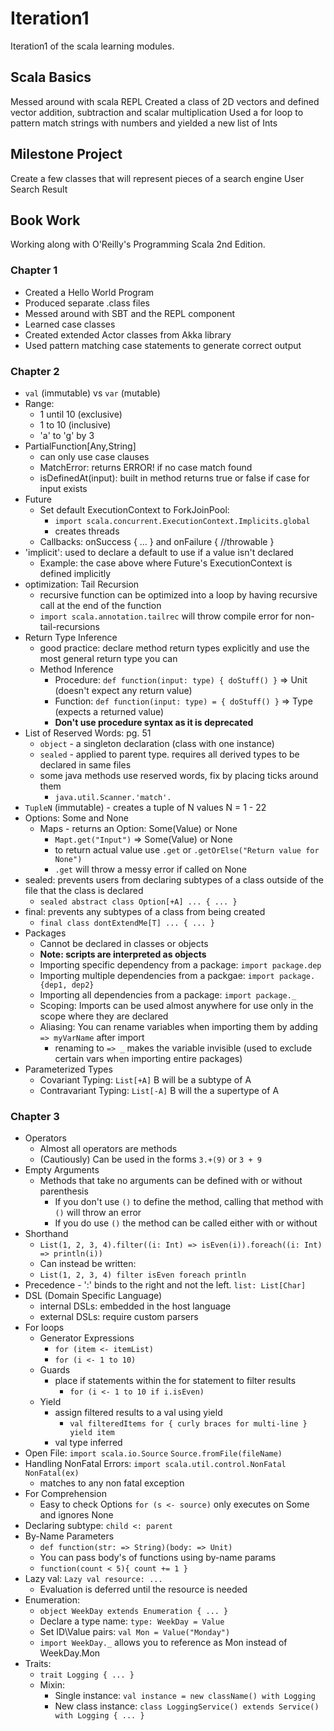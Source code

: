 # Iteration1
Iteration1 of the scala learning modules.

## Scala Basics
Messed around with scala REPL
Created a class of 2D vectors and defined vector addition, subtraction and scalar multiplication
Used a for loop to pattern match strings with numbers and yielded a new list of Ints

## Milestone Project
Create a few classes that will represent pieces of a search engine
User
Search
Result

## Book Work
Working along with O'Reilly's Programming Scala 2nd Edition.

### Chapter 1
- Created a Hello World Program
- Produced separate .class files
- Messed around with SBT and the REPL component
- Learned case classes
- Created extended Actor classes from Akka library
- Used pattern matching case statements to generate correct output

### Chapter 2
* `val` (immutable) vs `var` (mutable)
* Range:
  * 1 until 10 (exclusive)
  * 1 to 10 (inclusive)
  * 'a' to 'g' by 3
* PartialFunction[Any,String]
  * can only use case clauses
  * MatchError: returns ERROR! if no case match found
  * isDefinedAt(input): built in method returns true or false if case for input exists
* Future
  * Set default ExecutionContext to ForkJoinPool:
    * `import scala.concurrent.ExecutionContext.Implicits.global`
    * creates threads
  * Callbacks: onSuccess { ... } and onFailure { //throwable }
* 'implicit': used to declare a default to use if a value isn't declared
  * Example: the case above where Future's ExecutionContext is defined implicitly
* optimization: Tail Recursion
  * recursive function can be optimized into a loop by having recursive call at the end of the function
  * `import scala.annotation.tailrec` will throw compile error for non-tail-recursions
* Return Type Inference
  * good practice: declare method return types explicitly and use the most general return type you can
  * Method Inference
    * Procedure: `def function(input: type) { doStuff() }` => Unit (doesn't expect any return value)
    * Function: `def function(input: type) = { doStuff() }` => Type (expects a returned value)
    * __Don't use procedure syntax as it is deprecated__
* List of Reserved Words: pg. 51
  * `object` - a singleton declaration (class with one instance)
  * `sealed` - applied to parent type. requires all derived types to be declared in same files
  * some java methods use reserved words, fix by placing ticks around them
    * `java.util.Scanner.'match'.`
* `TupleN` (immutable) - creates a tuple of N values N = 1 - 22
* Options: Some and None
  * Maps - returns an Option: Some(Value) or None
    * `Mapt.get("Input")` => Some(Value) or None
    * to return actual value use `.get` or `.getOrElse("Return value for None")`
    * `.get` will throw a messy error if called on None
* sealed: prevents users from declaring subtypes of a class outside of the file that the class is declared
  * `sealed abstract class Option[+A] ... { ... }`
* final: prevents any subtypes of a class from being created
  * `final class dontExtendMe[T] ... { ... }`
* Packages
  * Cannot be declared in classes or objects
  * __Note: scripts are interpreted as objects__
  * Importing specific dependency from a package:   `import package.dep`
  * Importing multiple dependencies from a packgae: `import package.{dep1, dep2}`
  * Importing all dependencies from a package:      `import package._`
  * Scoping: Imports can be used almost anywhere for use only in the scope where they are declared
  * Aliasing: You can rename variables when importing them by adding `=> myVarName` after import
    * renaming to `=> _` makes the variable invisible (used to exclude certain vars when importing entire packages)
* Parameterized Types
  * Covariant Typing: `List[+A]` B will be a subtype of A
  * Contravariant Typing: `List[-A]` B will the a supertype of A

### Chapter 3
* Operators
  * Almost all operators are methods
  * (Cautiously) Can be used in the forms `3.+(9)` or `3 + 9`
* Empty Arguments
  * Methods that take no arguments can be defined with or without parenthesis
    * If you don't use `()` to define the method, calling that method with `()` will throw an error
    * If you do use `()` the method can be called either with or without
* Shorthand
  * `List(1, 2, 3, 4).filter((i: Int) => isEven(i)).foreach((i: Int) => println(i))`
  * Can instead be written:
  * `List(1, 2, 3, 4) filter isEven foreach println`
* Precedence - ':' binds to the right and not the left. `list: List[Char]`
* DSL (Domain Specific Language)
  * internal DSLs: embedded in the host language
  * external DSLs: require custom parsers
* For loops
  * Generator Expressions
    * `for (item <- itemList)`
    * `for (i <- 1 to 10)`
  * Guards
    * place if statements within the for statement to filter results
      * `for (i <- 1 to 10 if i.isEven)`
  * Yield
    * assign filtered results to a val using yield
      *  `val filteredItems for { curly braces for multi-line } yield item`
    * val type inferred
* Open File: `import scala.io.Source` `Source.fromFile(fileName)`
* Handling NonFatal Errors: `import scala.util.control.NonFatal` `NonFatal(ex)`
  * matches to any non fatal exception
* For Comprehension
  * Easy to check Options `for (s <- source)` only executes on Some and ignores None
* Declaring subtype: `child <: parent`
* By-Name Parameters
  * `def function(str: => String)(body: => Unit)`
  * You can pass body's of functions using by-name params
  * `function(count < 5){ count += 1 }`
* Lazy val: `Lazy val resource: ...`
  * Evaluation is deferred until the resource is needed
* Enumeration:
  * `object WeekDay extends Enumeration { ... }`
  * Declare a type name: `type: WeekDay = Value`
  * Set ID\Value pairs: `val Mon = Value("Monday")`
  * `import WeekDay._` allows you to reference as Mon instead of WeekDay.Mon
* Traits:
  * `trait Logging { ... }`
  * Mixin:
    * Single instance: `val instance = new className() with Logging`
    * New class instance: `class LoggingService() extends Service() with Logging { ... }`
